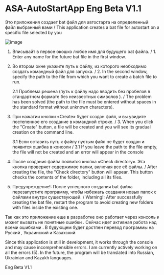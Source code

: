 # ASA-AutoStartApp Eng Beta V1.1
Это приложения создает bat файл для автостарта на определенный файл выбранный вами / This application creates a bat file for autostart on a specific file selected by you

![image](https://github.com/user-attachments/assets/db8fd6a9-d3d4-4279-9d33-5b92fa0d8218)


1. Вписывайт в первое окошко любое имя для будущего bat файла. /  1. Enter any name for the future bat file in the first window.

2. Во втором окне укажите путь к файлу, из которого необходимо создать командный файл для запуска. / 2. In the second window, specify the path to the file from which you want to create a batch file to run.

    2.1 Проблема решена (путь к файлу надо вводить без пробелов в стандартном формате без неизвестных 
    символов ).  /  The problem has been solved (the path to the file must be entered without spaces in 
    the standard format without unknown characters).

3. При нажатии кнопки «Create» будет создан файл, и вы увидите постепенное его создание в командной строке. / 3. When you click the "Create" button, a file will be created and you will see its gradual creation on the command line.

   3.1 Если оставить путь к файлу пустым файл не будет создан и появится ошибка в консоли / 3.1 If you leave the path to the file empty, the file will not be created and an error will appear in the console

4. После создания файла появится кнопка «Check directory». Эта кнопка проверяет содержимое папки, включая все её файлы. / After creating the file, the "Check directory" button will appear. This button checks the contents of the folder, including all its files.

5. Предупреждение!: После успешного создания bat файла перезапустите программу, чтобы избежать создания новых папок с файлами внутри существующей. / Warning!: After successfully creating the bat file, restart the program to avoid creating new folders with files inside the existing one.


Так как это приложение еще в разработке оно работает через консоль и может вызвать не понятные ошибки .
Сейчас идет активная работа над всеми ошибками .
В будующем будет достпен перевод программы на Руский , Украинский и Казахский 

Since this application is still in development, it works through the console and may cause incomprehensible errors.
I am currently actively working on all the errors (5).
In the future, the program will be translated into Russian, Ukrainian and Kazakh languages.


Eng Beta V1.1
